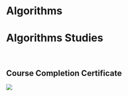 # Algorithms
 <h1>Algorithms Studies</h2>
 <br>
 <h2>Course Completion Certificate</h2>
 <img src="Algorithms/Certificates/Certificado Algoritmos.png">
